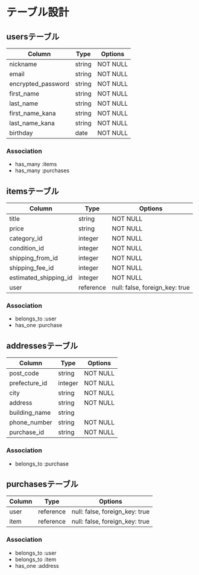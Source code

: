 # テーブル設計

## usersテーブル

| Column             | Type        | Options                         |
| ------------------ | ----------- | ------------------------------- |
| nickname           | string      | NOT NULL                        |
| email              | string      | NOT NULL                        |
| encrypted_password | string      | NOT NULL                        |
| first_name         | string      | NOT NULL                        |
| last_name          | string      | NOT NULL                        |
| first_name_kana    | string      | NOT NULL                        |
| last_name_kana     | string      | NOT NULL                        |
| birthday           | date        | NOT NULL                        |

### Association
- has_many :items
- has_many :purchases
<!-- 1人のユーザーが商品を複数回購入可能なため -->


## itemsテーブル
       
| Column                | Type        | Options                         |
| --------------------- | ----------- | ------------------------------- |
| title                 | string      | NOT NULL                        |
| price                 | string      | NOT NULL                        |
| category_id           | integer     | NOT NULL                        |
| condition_id          | integer     | NOT NULL                        |
| shipping_from_id      | integer     | NOT NULL                        |
| shipping_fee_id       | integer     | NOT NULL                        |
| estimated_shipping_id | integer     | NOT NULL                        |
| user                  | reference   | null: false, foreign_key: true  |

### Association

- belongs_to :user
- has_one :purchase


## addressesテーブル

| Column             | Type        | Options                         |
| ------------------ | ----------- | ------------------------------- |
| post_code          | string      | NOT NULL                        |
| prefecture_id      | integer     | NOT NULL                        |
| city               | string      | NOT NULL                        |
| address            | string      | NOT NULL                        |
| building_name      | string      |                                 |
| phone_number       | string      | NOT NULL                        |
| purchase_id        | string      | NOT NULL                        |

### Association
- belongs_to :purchase



## purchasesテーブル

| Column             | Type        | Options                         |
| ------------------ | ----------- | ------------------------------- |
| user               | reference   | null: false, foreign_key: true  |
| item               | reference   | null: false, foreign_key: true  |

### Association
- belongs_to :user
- belongs_to :item
- has_one :address